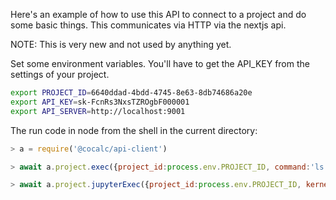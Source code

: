 Here's an example of how to use this API to connect to a project
and do some basic things. This communicates via HTTP via the
nextjs api.

NOTE: This is very new and not used by anything yet.

Set some environment variables. You'll have to get the API_KEY from
the settings of your project.

```sh
export PROJECT_ID=6640ddad-4bdd-4745-8e63-8db74686a20e
export API_KEY=sk-FcnRs3NxsTZROgbF000001
export API_SERVER=http://localhost:9001
```

The run code in node from the shell in the current directory:

```js
> a = require('@cocalc/api-client')

> await a.project.exec({project_id:process.env.PROJECT_ID, command:'ls -a'})

> await a.project.jupyterExec({project_id:process.env.PROJECT_ID, kernel:'python3-ubuntu', input:"import os; print('hi'*100, os.getpid())"})
```
